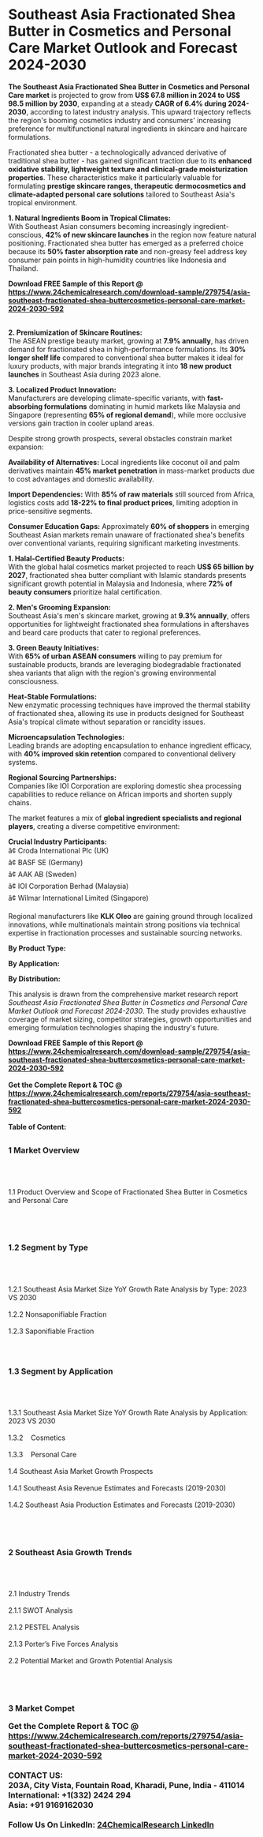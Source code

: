 <h1>Southeast Asia Fractionated Shea Butter in Cosmetics and Personal Care Market Outlook and Forecast 2024-2030</h1><p><strong>The Southeast Asia Fractionated Shea Butter in Cosmetics and Personal Care market</strong> is projected to grow from <strong>US$ 67.8 million in 2024 to US$ 98.5 million by 2030</strong>, expanding at a steady <strong>CAGR of 6.4% during 2024-2030</strong>, according to latest industry analysis. This upward trajectory reflects the region's booming cosmetics industry and consumers' increasing preference for multifunctional natural ingredients in skincare and haircare formulations.</p><p>Fractionated shea butter - a technologically advanced derivative of traditional shea butter - has gained significant traction due to its <strong>enhanced oxidative stability, lightweight texture and clinical-grade moisturization properties</strong>. These characteristics make it particularly valuable for formulating <strong>prestige skincare ranges, therapeutic dermocosmetics and climate-adapted personal care solutions</strong> tailored to Southeast Asia's tropical environment.</p><p><strong>1. Natural Ingredients Boom in Tropical Climates:</strong><br>
With Southeast Asian consumers becoming increasingly ingredient-conscious, <strong>42% of new skincare launches</strong> in the region now feature natural positioning. Fractionated shea butter has emerged as a preferred choice because its <strong>50% faster absorption rate</strong> and non-greasy feel address key consumer pain points in high-humidity countries like Indonesia and Thailand.</p><div><b>Download FREE Sample of this Report @ 
            <a href="https://www.24chemicalresearch.com/download-sample/279754/asia-southeast-fractionated-shea-buttercosmetics-personal-care-market-2024-2030-592">
            https://www.24chemicalresearch.com/download-sample/279754/asia-southeast-fractionated-shea-buttercosmetics-personal-care-market-2024-2030-592</a></b></div><br><p><strong>2. Premiumization of Skincare Routines:</strong><br>
The ASEAN prestige beauty market, growing at <strong>7.9% annually</strong>, has driven demand for fractionated shea in high-performance formulations. Its <strong>30% longer shelf life</strong> compared to conventional shea butter makes it ideal for luxury products, with major brands integrating it into <strong>18 new product launches</strong> in Southeast Asia during 2023 alone.</p><p><strong>3. Localized Product Innovation:</strong><br>
Manufacturers are developing climate-specific variants, with <strong>fast-absorbing formulations</strong> dominating in humid markets like Malaysia and Singapore (representing <strong>65% of regional demand</strong>), while more occlusive versions gain traction in cooler upland areas.</p><p>Despite strong growth prospects, several obstacles constrain market expansion:</p><p><strong>Availability of Alternatives:</strong> Local ingredients like coconut oil and palm derivatives maintain <strong>45% market penetration</strong> in mass-market products due to cost advantages and domestic availability.</p><p><strong>Import Dependencies:</strong> With <strong>85% of raw materials</strong> still sourced from Africa, logistics costs add <strong>18-22% to final product prices</strong>, limiting adoption in price-sensitive segments.</p><p><strong>Consumer Education Gaps:</strong> Approximately <strong>60% of shoppers</strong> in emerging Southeast Asian markets remain unaware of fractionated shea's benefits over conventional variants, requiring significant marketing investments.</p><p><strong>1. Halal-Certified Beauty Products:</strong><br>
With the global halal cosmetics market projected to reach <strong>US$ 65 billion by 2027</strong>, fractionated shea butter compliant with Islamic standards presents significant growth potential in Malaysia and Indonesia, where <strong>72% of beauty consumers</strong> prioritize halal certification.</p><p><strong>2. Men's Grooming Expansion:</strong><br>
Southeast Asia's men's skincare market, growing at <strong>9.3% annually</strong>, offers opportunities for lightweight fractionated shea formulations in aftershaves and beard care products that cater to regional preferences.</p><p><strong>3. Green Beauty Initiatives:</strong><br>
With <strong>65% of urban ASEAN consumers</strong> willing to pay premium for sustainable products, brands are leveraging biodegradable fractionated shea variants that align with the region's growing environmental consciousness.</p><p><strong>Heat-Stable Formulations:</strong><br>
	New enzymatic processing techniques have improved the thermal stability of fractionated shea, allowing its use in products designed for Southeast Asia's tropical climate without separation or rancidity issues.</p><p><strong>Microencapsulation Technologies:</strong><br>
	Leading brands are adopting encapsulation to enhance ingredient efficacy, with <strong>40% improved skin retention</strong> compared to conventional delivery systems.</p><p><strong>Regional Sourcing Partnerships:</strong><br>
	Companies like IOI Corporation are exploring domestic shea processing capabilities to reduce reliance on African imports and shorten supply chains.</p><p>The market features a mix of <strong>global ingredient specialists and regional players</strong>, creating a diverse competitive environment:</p><p><strong>Crucial Industry Participants:</strong><br>
â¢ Croda International Plc (UK)<br>
â¢ BASF SE (Germany)<br>
â¢ AAK AB (Sweden)<br>
â¢ IOI Corporation Berhad (Malaysia)<br>
â¢ Wilmar International Limited (Singapore)</p><p>Regional manufacturers like <strong>KLK Oleo</strong> are gaining ground through localized innovations, while multinationals maintain strong positions via technical expertise in fractionation processes and sustainable sourcing networks.</p><p><strong>By Product Type:</strong></p><p><strong>By Application:</strong></p><p><strong>By Distribution:</strong></p><p>This analysis is drawn from the comprehensive market research report <em>Southeast Asia Fractionated Shea Butter in Cosmetics and Personal Care Market Outlook and Forecast 2024-2030</em>. The study provides exhaustive coverage of market sizing, competitor strategies, growth opportunities and emerging formulation technologies shaping the industry's future.</p><div><b>Download FREE Sample of this Report @ 
            <a href="https://www.24chemicalresearch.com/download-sample/279754/asia-southeast-fractionated-shea-buttercosmetics-personal-care-market-2024-2030-592">
            https://www.24chemicalresearch.com/download-sample/279754/asia-southeast-fractionated-shea-buttercosmetics-personal-care-market-2024-2030-592</a></b></div><br><div><b>Get the Complete Report & TOC @ 
            <a href="https://www.24chemicalresearch.com/reports/279754/asia-southeast-fractionated-shea-buttercosmetics-personal-care-market-2024-2030-592">
            https://www.24chemicalresearch.com/reports/279754/asia-southeast-fractionated-shea-buttercosmetics-personal-care-market-2024-2030-592</a></b></div><br>
            <b>Table of Content:</b><p><h2><span style="font-size:16px"><strong>1 Market Overview&nbsp;&nbsp; &nbsp;</strong></span></h2><br />
<br />
<p>1.1 Product Overview and Scope of Fractionated Shea Butter in Cosmetics and Personal Care&nbsp;</p><br />
<br />
<h2><strong><span style="font-size:16px">1.2 Segment by Type&nbsp;&nbsp; &nbsp;</span></strong></h2><br />
<br />
<p>1.2.1 Southeast Asia Market Size YoY Growth Rate Analysis by Type: 2023 VS 2030&nbsp;&nbsp; &nbsp;<br /><br />
1.2.2 Nonsaponifiable Fraction&nbsp;&nbsp; &nbsp;<br /><br />
1.2.3 Saponifiable Fraction<br /><br />
<br />
<h2><span style="font-size:16px"><strong>1.3 Segment by Application&nbsp;&nbsp;</strong></span></h2><br />
<br />
<p>1.3.1 Southeast Asia Market Size YoY Growth Rate Analysis by Application: 2023 VS 2030&nbsp;&nbsp; &nbsp;<br /><br />
1.3.2&nbsp;&nbsp; &nbsp;Cosmetics<br /><br />
1.3.3&nbsp;&nbsp; &nbsp;Personal Care<br /><br />
1.4 Southeast Asia Market Growth Prospects&nbsp;&nbsp; &nbsp;<br /><br />
1.4.1 Southeast Asia Revenue Estimates and Forecasts (2019-2030)&nbsp;&nbsp; &nbsp;<br /><br />
1.4.2 Southeast Asia Production Estimates and Forecasts (2019-2030)&nbsp;&nbsp;</p><br />
<br />
<h2><span style="font-size:16px"><strong>2 Southeast Asia Growth Trends&nbsp;&nbsp; &nbsp;</strong></span></h2><br />
<br />
<p>2.1 Industry Trends&nbsp;&nbsp; &nbsp;<br /><br />
2.1.1 SWOT Analysis&nbsp;&nbsp; &nbsp;<br /><br />
2.1.2 PESTEL Analysis&nbsp;&nbsp; &nbsp;<br /><br />
2.1.3 Porter&rsquo;s Five Forces Analysis&nbsp;&nbsp; &nbsp;<br /><br />
2.2 Potential Market and Growth Potential Analysis&nbsp;&nbsp; &nbsp;</p><br />
<br />
<h2><span style="font-size:16px"><strong>3 Market Compet</p><div><b>Get the Complete Report & TOC @ 
            <a href="https://www.24chemicalresearch.com/reports/279754/asia-southeast-fractionated-shea-buttercosmetics-personal-care-market-2024-2030-592">
            https://www.24chemicalresearch.com/reports/279754/asia-southeast-fractionated-shea-buttercosmetics-personal-care-market-2024-2030-592</a></b></div><br><b>CONTACT US:</b><br>
            203A, City Vista, Fountain Road, Kharadi, Pune, India - 411014<br>
            International: +1(332) 2424 294<br>
            Asia: +91 9169162030 <br><br>
            Follow Us On LinkedIn: <a href="https://www.linkedin.com/company/24chemicalresearch/">24ChemicalResearch LinkedIn</a>
